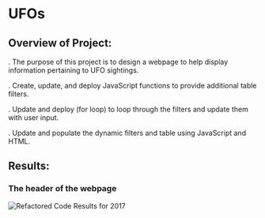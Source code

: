 # UFOs

## Overview of Project: 

 . The purpose of this project is to design a webpage to help display information pertaining to UFO sightings. 
 
 . Create, update, and deploy JavaScript functions to provide additional table filters.
 
 . Update and deploy (for loop) to loop through the filters and update them with user input.
 
 . Update and populate the dynamic filters and table using JavaScript and HTML.
 
 ## Results: 
 
 ### The header of the webpage 
 
 ![Refactored Code Results for 2017](Resources/ResultsFor2017StocksRefactored.PNG)
